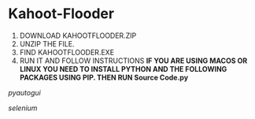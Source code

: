 # Kahoot-Flooder

1. DOWNLOAD KAHOOTFLOODER.ZIP
2. UNZIP THE FILE. 
3. FIND KAHOOTFLOODER.EXE
4. RUN IT AND FOLLOW INSTRUCTIONS
**IF YOU ARE USING MACOS OR LINUX YOU NEED TO INSTALL PYTHON AND THE FOLLOWING PACKAGES USING PIP. THEN RUN Source Code.py**

*pyautogui*

*selenium*
